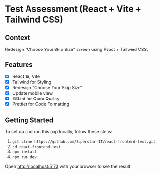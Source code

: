 # Test Assessment (React + Vite + Tailwind CSS)


## Context

Redesign "Choose Your Skip Size" screen using React + Tailwind CSS.


## Features 

- [x] React 19, Vite
- [x] Tailwind for Styling
- [x] Redesign "Choose Your Skip Size"
- [x] Update mobile view
- [x] ESLint for Code Quality
- [x] Prettier for Code Formatting

## Getting Started

To set up and run this app locally, follow these steps:


1. ```git clone https://github.com/Superstar-IT/react-frontend-test.git```
2. ```cd react-frontend-test```
3. ```npm install```
4. ```npm run dev```

Open [http://localhost:5173](http://localhost:5173) with your browser to see the result.